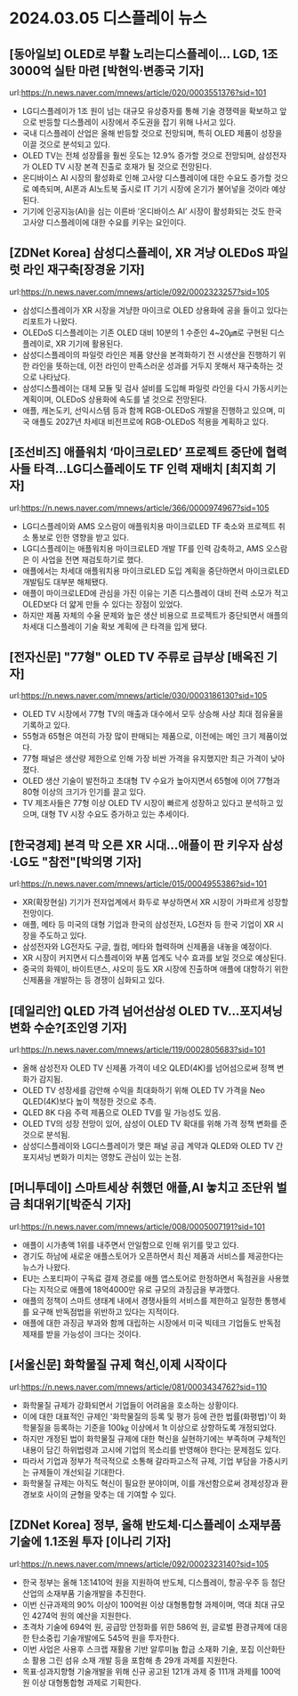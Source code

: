 # 2024.03.05 디스플레이 뉴스

## [동아일보] OLED로 부활 노리는디스플레이… LGD, 1조3000억 실탄 마련 [박현익·변종국 기자]
url:https://n.news.naver.com/mnews/article/020/0003551376?sid=101
- LG디스플레이가 1조 원이 넘는 대규모 유상증자를 통해 기술 경쟁력을 확보하고 앞으로 반등할 디스플레이 시장에서 주도권을 잡기 위해 나서고 있다.
- 국내 디스플레이 산업은 올해 반등할 것으로 전망되며, 특히 OLED 제품이 성장을 이끌 것으로 분석되고 있다.
- OLED TV는 전체 성장률을 훨씬 웃도는 12.9% 증가할 것으로 전망되며, 삼성전자가 OLED TV 시장 본격 진출로 호재가 될 것으로 전망된다.
- 온디바이스 AI 시장의 활성화로 인해 고사양 디스플레이에 대한 수요도 증가할 것으로 예측되며, AI폰과 AI노트북 출시로 IT 기기 시장에 온기가 불어넣을 것이라 예상된다.
- 기기에 인공지능(AI)을 심는 이른바 ‘온디바이스 AI’ 시장이 활성화되는 것도 한국 고사양 디스플레이에 대한 수요를 키우는 요인이다.

## [ZDNet Korea] 삼성디스플레이, XR 겨냥 OLEDoS 파일럿 라인 재구축[장경윤 기자]
url:https://n.news.naver.com/mnews/article/092/0002323257?sid=105
- 삼성디스플레이가 XR 시장을 겨냥한 마이크로 OLED 상용화에 공을 들이고 있다는 리포트가 나왔다.
- OLEDoS 디스플레이는 기존 OLED 대비 10분의 1 수준인 4~20㎛로 구현된 디스플레이로, XR 기기에 활용된다.
- 삼성디스플레이의 파일럿 라인은 제품 양산을 본격화하기 전 시생산을 진행하기 위한 라인을 뜻하는데, 이전 라인이 만족스러운 성과를 거두지 못해서 재구축하는 것으로 나타났다.
- 삼성디스플레이는 대체 모듈 및 검사 설비를 도입해 파일럿 라인을 다시 가동시키는 계획이며, OLEDoS 상용화에 속도를 낼 것으로 전망된다.
- 애플, 캐논도키, 선익시스템 등과 함께 RGB-OLEDoS 개발을 진행하고 있으며, 미국 애플도 2027년 차세대 비전프로에 RGB-OLEDoS 적용을 계획하고 있다.

## [조선비즈] 애플워치 ‘마이크로LED’ 프로젝트 중단에 협력사들 타격…LG디스플레이도 TF 인력 재배치 [최지희 기자]
url:https://n.news.naver.com/mnews/article/366/0000974967?sid=105
- LG디스플레이와 AMS 오스람이 애플워치용 마이크로LED TF 축소와 프로젝트 취소 통보로 인한 영향을 받고 있다.
- LG디스플레이는 애플워치용 마이크로LED 개발 TF를 인력 감축하고, AMS 오스람은 이 사업을 전면 재검토하기로 했다.
- 애플에서는 차세대 애플워치용 마이크로LED 도입 계획을 중단하면서 마이크로LED 개발팀도 대부분 해체됐다.
- 애플이 마이크로LED에 관심을 가진 이유는 기존 디스플레이 대비 전력 소모가 적고 OLED보다 더 얇게 만들 수 있다는 장점이 있었다.
- 하지만 제품 자체의 수율 문제와 높은 생산 비용으로 프로젝트가 중단되면서 애플의 차세대 디스플레이 기술 확보 계획에 큰 타격을 입게 됐다.

## [전자신문] "77형" OLED TV 주류로 급부상 [배옥진 기자]
url:https://n.news.naver.com/mnews/article/030/0003186130?sid=105
- OLED TV 시장에서 77형 TV의 매출과 대수에서 모두 상승해 사상 최대 점유율을 기록하고 있다.
- 55형과 65형은 여전히 가장 많이 판매되는 제품으로, 이전에는 메인 크기 제품이었다.
- 77형 패널은 생산량 제한으로 인해 가장 비싼 가격을 유지했지만 최근 가격이 낮아졌다.
- OLED 생산 기술이 발전하고 초대형 TV 수요가 높아지면서 65형에 이어 77형과 80형 이상의 크기가 인기를 끌고 있다.
- TV 제조사들은 77형 이상 OLED TV 시장이 빠르게 성장하고 있다고 분석하고 있으며, 대형 TV 시장 수요도 증가하고 있는 추세이다.

## [한국경제] 본격 막 오른 XR 시대…애플이 판 키우자 삼성·LG도 "참전"[박의명 기자]
url:https://n.news.naver.com/mnews/article/015/0004955386?sid=101
- XR(확장현실) 기기가 전자업계에서 화두로 부상하면서 XR 시장이 가파르게 성장할 전망이다.
- 애플, 메타 등 미국의 대형 기업과 한국의 삼성전자, LG전자 등 한국 기업이 XR 시장을 주도하고 있다.
- 삼성전자와 LG전자도 구글, 퀄컴, 메타와 협력하며 신제품을 내놓을 예정이다.
- XR 시장이 커지면서 디스플레이와 부품 업계도 낙수 효과를 보일 것으로 예상된다.
- 중국의 화웨이, 바이트댄스, 샤오미 등도 XR 시장에 진출하며 애플에 대항하기 위한 신제품을 개발하는 등 경쟁이 심화되고 있다.

## [데일리안] QLED 가격 넘어선삼성 OLED TV…포지셔닝 변화 수순?[조인영 기자]
url:https://n.news.naver.com/mnews/article/119/0002805683?sid=101
- 올해 삼성전자 OLED TV 신제품 가격이 네오 QLED(4K)를 넘어섬으로써 정책 변화가 감지됨.
- OLED TV 성장세를 감안해 수익을 최대화하기 위해 OLED TV 가격을 Neo QLED(4K)보다 높이 책정한 것으로 추측.
- QLED 8K 다음 주력 제품으로 OLED TV를 밀 가능성도 있음.
- OLED TV의 성장 전망이 있어, 삼성이 OLED TV 확대를 위해 가격 정책 변화를 준 것으로 분석됨.
- 삼성디스플레이와 LG디스플레이가 맺은 패널 공급 계약과 QLED와 OLED TV 간 포지셔닝 변화가 미치는 영향도 관심이 있는 논점.

## [머니투데이] 스마트세상 취했던 애플,AI 놓치고 조단위 벌금 최대위기[박준식 기자]
url:https://n.news.naver.com/mnews/article/008/0005007191?sid=101
- 애플이 시가총액 1위를 내주면서 안일함으로 인해 위기를 맞고 있다.
- 경기도 하남에 새로운 애플스토어가 오픈하면서 최신 제품과 서비스를 제공한다는 뉴스가 나왔다.
- EU는 스포티파이 구독료 결제 경로를 애플 앱스토어로 한정하면서 독점권을 사용했다는 지적으로 애플에 18억4000만 유로 규모의 과징금을 부과했다.
- 애플의 정책이 스마트 생태계 내에서 경쟁사들의 서비스를 제한하고 일정한 통행세를 요구해 반독점법을 위반하고 있다는 지적이다.
- 애플에 대한 과징금 부과와 함께 대립하는 시장에서 미국 빅테크 기업들도 반독점 제재를 받을 가능성이 크다는 것이다.

## [서울신문] 화학물질 규제 혁신,이제 시작이다
url:https://n.news.naver.com/mnews/article/081/0003434762?sid=110
- 화학물질 규제가 강화되면서 기업들이 어려움을 호소하는 상황이다.
- 이에 대한 대표적인 규제인 '화학물질의 등록 및 평가 등에 관한 법률(화평법)'이 화학물질을 등록하는 기준을 100㎏ 이상에서 1t 이상으로 상향하도록 개정되었다.
- 하지만 개정된 법이 화학물질 규제에 대한 혁신을 실현하기에는 부족하며 구체적인 내용이 담긴 하위법령과 고시에 기업의 목소리를 반영해야 한다는 문제점도 있다.
- 따라서 기업과 정부가 적극적으로 소통해 갈라파고스적 규제, 기업 부담을 가중시키는 규제들이 개선되길 기대한다.
- 화학물질 규제는 아직도 혁신이 필요한 분야이며, 이를 개선함으로써 경제성장과 환경보호 사이의 균형을 맞추는 데 기여할 수 있다.

## [ZDNet Korea] 정부, 올해 반도체·디스플레이 소재부품 기술에 1.1조원 투자 [이나리 기자]
url:https://n.news.naver.com/mnews/article/092/0002323140?sid=105
- 한국 정부는 올해 1조1410억 원을 지원하여 반도체, 디스플레이, 항공·우주 등 첨단산업의 소재부품 기술개발을 추진한다.
- 이번 신규과제의 90% 이상이 100억원 이상 대형통합형 과제이며, 역대 최대 규모인 4274억 원의 예산을 지원한다.
- 초격차 기술에 694억 원, 공급망 안정화를 위한 586억 원, 글로벌 환경규제에 대응한 탄소중립 기술개발에도 545억 원을 투자한다.
- 이번 사업은 사용후 스크랩 재활용 기반 알루미늄 합금 소재화 기술, 포집 이산화탄소 활용 그린 섬유 소재 개발 등을 포함해 총 29개 과제를 지원한다.
- 목표·성과지향형 기술개발을 위해 신규 공고된 121개 과제 중 111개 과제를 100억 원 이상 대형통합형 과제로 기획한다.